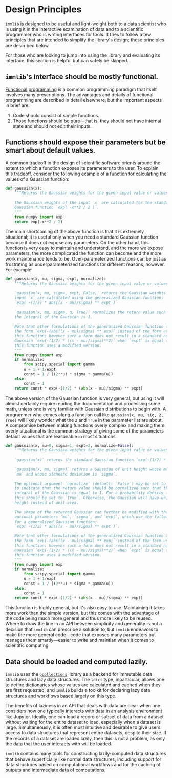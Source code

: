 # Design Principles

`immlib` is designed to be useful and light-weight both to a data scientist who
is using it in the interactive examination of data and to a scientific
programmer who is writing interfaces for tools. It tries to follow a few
principles that are intended to simplify the library's design; these principles
are described below.

For those who are looking to jump into using the library and evaluating its
interface, this section is helpful but can safely be skipped.


## `immlib`'s interface should be mostly functional.

[Functional](https://en.wikipedia.org/wiki/Functional_programming)
[programming](https://docs.python.org/3/howto/functional.html) is a common
programming paradigm that itself involves many prescriptions. The advantages
and details of functional programming are described in detail elsewhere, but
the important aspects in brief are:
 1. Code should consist of simple functions.
 2. Those functions should be pure&mdash;that is, they should not have internal
    state and should not edit their inputs.


## Functions should expose their parameters but be smart about default values.

A common tradeoff in the design of scientific software orients around the extent
to which a function exposes its parameters to the user. To explain this
tradeoff, consider the following example of a function for calculating the
values of a Gaussian function:

```python
def gaussian(x):
    """Returns the Gaussian weights for the given input value or values.
    
    The Gaussian weights of the input `x` are calculated for the standard
    Gaussian function `exp( -x**2 / 2 )`.
    """
    from numpy import exp
    return exp(-x**2 / 2)
```

The main shortcoming of the above function is that it is extremely situational;
it is useful only when you need a standard Gaussian function because it does
not expose any parameters. On the other hand, this function is very easy to
maintain and understand, and the more we expose parameters, the more
complicated the function can become and the more work maintenance tends to
be. Over-parameterized functions can be just as frustrating as
underparameterized functions for different reasons, however. For example:

```python
def gaussian(x, mu, sigma, expt, normalize):
    """Returns the Gaussian weights for the given input value or values.
    
    `gaussian(x, mu, sigma, expt, False)` returns the Gaussian weights of the
    input `x` are calculated using the generalized Gaussian function:
    `exp( -(1/2) * abs((x - mu)/sigma) ** expt )`
    
    `gaussian(x, mu, sigma, q, True)` normalizes the return value such that
    the integral of the Gaussian is 1.
    
    Note that other formulations of the generalized Gaussian function often use
    the form `exp(-(abs((x - mu)/sigma) ** exp)` instead of the form used by
    this function; however such a form does not result in a standard normal
    Gaussian `exp(-(1/2) * ((x - mu)/sigma)**2)` when `expt` is equal to 2, so
    this function uses a modified version.
    """
    from numpy import exp
    if normalize:
        from scipy.special import gamma
        u = 1 + 1/expt
        const = 1 / ((2**u) * sigma * gamma(u))
    else:
        const = 1
    return const * exp(-(1/2) * (abs(x - mu)/sigma) ** expt)
```

The above version of the Gaussian function is very general, but using it will
almost certainly require reading the documentation and processing some math,
unless one is very familiar with Gaussian distributions to begin with. A
programmer who comes along a function call like `gaussian(x, mu, sig, 2, True)`
will likely wonder what the `2` and `True` in the parameter list are about. A
compromise between making functions overly complex and making them overly
situational is the common strategy of giving some of the parameters default
values that are reasonable in most situations.


```python
def gaussian(x, mu=0, sigma=1, expt=2, normalize=False):
    """Returns the Gaussian weights for the given input value or values.
 
    `gaussian(x)` returns the standard Gaussian function `exp(-(1/2) * x**2)`.
    
    `gaussian(x, mu, sigma)` returns a Gaussian of unit height whose mean is
    `mu` and whose standard deviation is `sigma`.
    
    The optional argument `normalize` (default: `False`) may be set to `True`
    to indicate that the return value should be normalized such that the
    integral of the Gaussian is equal to 1. For a probability density function,
    this should be set to `True`. Otherwise, the Gaussian will have unit
    height instead of unit area.
    
    The shape of the returned Gaussian can further be modified with the
    optional parameters `mu`, `sigma`, and `expt`, which use the following form
    for a generalized Gaussian function:
    `exp( -(1/2) * abs((x - mu)/sigma) ** expt )`.
    
    Note that other formulations of the generalized Gaussian function often use
    the form `exp(-(abs((x - mu)/sigma) ** exp)` instead of the form used by
    this function; however such a form does not result in a standard normal
    Gaussian `exp(-(1/2) * ((x - mu)/sigma)**2)` when `expt` is equal to 2, so
    this function uses a modified version.
    """
    from numpy import exp
    if normalize:
        from scipy.special import gamma
        u = 1 + 1/expt
        const = 1 / ((2**u) * sigma * gamma(u))
    else:
        const = 1
    return const * exp(-(1/2) * (abs(x - mu)/sigma) ** expt)
```

This function is highly general, but it's also easy to use. Maintaining it
takes more work than the simple version, but this comes with the advantage of
the code being much more general and thus more likely to be reused. Where to
draw the line in an API between simplicity and generality is not a decision
that `immlib` can prescribe a solution to, but `immlib` endeavors to make the
more general code&mdash;code that exposes many parameters but manages them
smartly&mdash;easier to write and maintian when it comes to scientific
computing.


## Data should be loaded and computed lazily.

`immlib` uses the [`pcollections`](https://github.com/noahbenson/pcollections/)
library as a backend for immutable data structures and lazy data
structures. The `ldict` type, inparticular, allows one to define dictionaries
whose values are calculated and cached when they are first requested, and
`immlib` builds a toolkit for declaring lazy data structures and workflows
based largely on this type.

The benefits of laziness in an API that deals with data are clear when one
considers how one typically interacts with data in an analysis environment like
Jupyter. Ideally, one can load a record or subset of data from a dataset
without waiting for the entire dataset to load, especially when a dataset is
large. Simultaneously, it is often most intuitive and desirable to give users
access to data structures that represent entire datasets, despite their
size. If the records of a dataset are loaded lazily, then this is not a
problem, as only the data that the user interacts with will be loaded.

`immlib` contains many tools for constructing lazily-computed data structures
that behave superficially like normal data structures, including support for
data structures based on computational workflows and for the caching of outputs
and intermediate data of computations.
